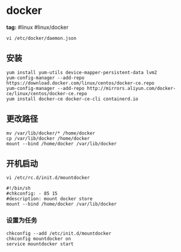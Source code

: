 # docker

**tag:** #linux #linux/docker

`vi /etc/docker/daemon.json`

## 安装

```shell
yum install yum-utils device-mapper-persistent-data lvm2
yum-config-manager --add-repo https://download.docker.com/linux/centos/docker-ce.repo
yum-config-manager --add-repo http://mirrors.aliyun.com/docker-ce/linux/centos/docker-ce.repo
yum install docker-ce docker-ce-cli containerd.io
```

## 更改路径

```shell
mv /var/lib/docker/* /home/docker
cp /var/lib/docker /home/docker
mount --bind /home/docker /var/lib/docker
```

## 开机启动

```shell
vi /etc/rc.d/init.d/mountdocker

#!/bin/sh
#chkconfig: - 85 15
#description: mount docker store
mount --bind /home/docker /var/lib/docker
```

### 设置为任务

```shell
chkconfig --add /etc/init.d/mountdocker
chkconfig mountdocker on
service mountdocker start
```
